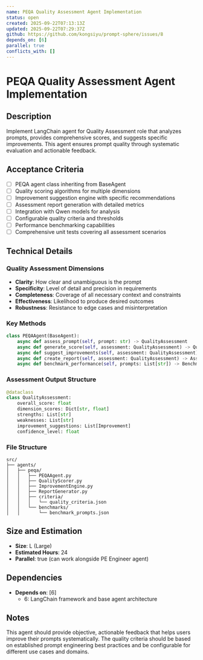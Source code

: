 ```yaml
---
name: PEQA Quality Assessment Agent Implementation
status: open
created: 2025-09-22T07:13:13Z
updated: 2025-09-22T07:29:37Z
github: https://github.com/kongsiyu/prompt-sphere/issues/8
depends_on: [6]
parallel: true
conflicts_with: []
---
```


# PEQA Quality Assessment Agent Implementation

## Description

Implement LangChain agent for Quality Assessment role that analyzes prompts, provides comprehensive scores, and suggests specific improvements. This agent ensures prompt quality through systematic evaluation and actionable feedback.

## Acceptance Criteria

- [ ] PEQA agent class inheriting from BaseAgent
- [ ] Quality scoring algorithms for multiple dimensions
- [ ] Improvement suggestion engine with specific recommendations
- [ ] Assessment report generation with detailed metrics
- [ ] Integration with Qwen models for analysis
- [ ] Configurable quality criteria and thresholds
- [ ] Performance benchmarking capabilities
- [ ] Comprehensive unit tests covering all assessment scenarios

## Technical Details

### Quality Assessment Dimensions
- **Clarity**: How clear and unambiguous is the prompt
- **Specificity**: Level of detail and precision in requirements
- **Completeness**: Coverage of all necessary context and constraints
- **Effectiveness**: Likelihood to produce desired outcomes
- **Robustness**: Resistance to edge cases and misinterpretation

### Key Methods
```python
class PEQAAgent(BaseAgent):
    async def assess_prompt(self, prompt: str) -> QualityAssessment
    async def generate_score(self, assessment: QualityAssessment) -> QualityScore
    async def suggest_improvements(self, assessment: QualityAssessment) -> List[Improvement]
    async def create_report(self, assessment: QualityAssessment) -> AssessmentReport
    async def benchmark_performance(self, prompts: List[str]) -> BenchmarkResults
```

### Assessment Output Structure
```python
@dataclass
class QualityAssessment:
    overall_score: float
    dimension_scores: Dict[str, float]
    strengths: List[str]
    weaknesses: List[str]
    improvement_suggestions: List[Improvement]
    confidence_level: float
```

### File Structure
```
src/
├── agents/
│   ├── peqa/
│   │   ├── PEQAAgent.py
│   │   ├── QualityScorer.py
│   │   ├── ImprovementEngine.py
│   │   ├── ReportGenerator.py
│   │   ├── criteria/
│   │   │   └── quality_criteria.json
│   │   └── benchmarks/
│   │       └── benchmark_prompts.json
```

## Size and Estimation

- **Size**: L (Large)
- **Estimated Hours**: 24
- **Parallel**: true (can work alongside PE Engineer agent)

## Dependencies

- **Depends on**: [6]
  - 6: LangChain framework and base agent architecture

## Notes

This agent should provide objective, actionable feedback that helps users improve their prompts systematically. The quality criteria should be based on established prompt engineering best practices and be configurable for different use cases and domains.
